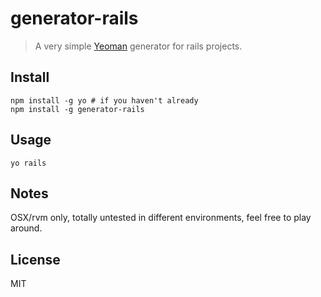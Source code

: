 # generator-rails 

> A very simple [Yeoman](http://yeoman.io) generator for rails projects.

## Install

    npm install -g yo # if you haven't already
    npm install -g generator-rails

## Usage

    yo rails

## Notes

OSX/rvm only, totally untested in different environments, feel free to play around.

## License

MIT
